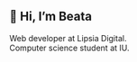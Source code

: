 ## 👋 Hi, I’m Beata

Web developer at Lipsia Digital.\
Computer science student at IU.
<!---
bdebinska/bdebinska is a ✨ special ✨ repository because its `README.md` (this file) appears on your GitHub profile.
You can click the Preview link to take a look at your changes.
--->
